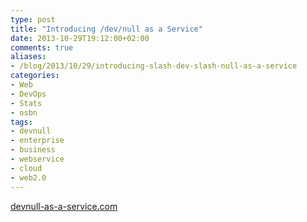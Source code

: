 ```yaml
---
type: post
title: "Introducing /dev/null as a Service"
date: 2013-10-29T19:12:00+02:00
comments: true
aliases:
- /blog/2013/10/29/introducing-slash-dev-slash-null-as-a-service
categories:
- Web
- DevOps
- Stats
- osbn
tags:
- devnull
- enterprise
- business
- webservice
- cloud
- web2.0
---
```


[devnull-as-a-service.com](http://devnull-as-a-service.com)
